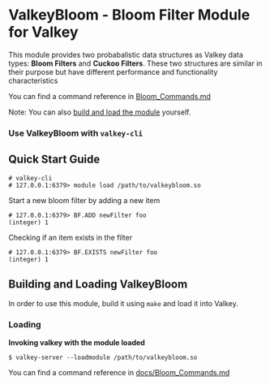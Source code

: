 # ValkeyBloom - Bloom Filter Module for Valkey

This module provides two probabalistic data structures as Valkey data types:
**Bloom Filters** and **Cuckoo Filters**. These two structures are similar in
their purpose but have different performance and functionality characteristics

You can find a command reference in [Bloom_Commands.md](docs/Bloom_Commands.md)

Note: You can also [build and load the module](#building-and-loading-valkeybloom) yourself.

### Use ValkeyBloom with `valkey-cli`

## Quick Start Guide

```
# valkey-cli
# 127.0.0.1:6379> module load /path/to/valkeybloom.so
```

Start a new bloom filter by adding a new item
```
# 127.0.0.1:6379> BF.ADD newFilter foo
(integer) 1
``` 

 Checking if an item exists in the filter
```
# 127.0.0.1:6379> BF.EXISTS newFilter foo
(integer) 1
```


## Building and Loading ValkeyBloom

In order to use this module, build it using `make` and load it into Valkey.

### Loading

**Invoking valkey with the module loaded**

```
$ valkey-server --loadmodule /path/to/valkeybloom.so
```

You can find a command reference in [docs/Bloom_Commands.md](docs/Bloom_Commands.md)

